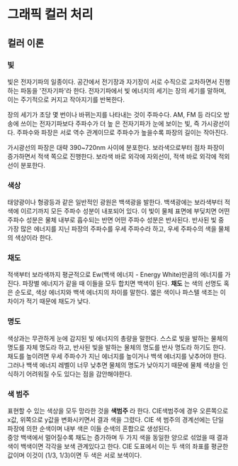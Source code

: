 # 그래픽 컬러 처리

## 컬러 이론

### 빛

빛은 전자기파의 일종이다. 공간에서 전기장과 자기장이 서로 수직으로 교차하면서 진행하는 파동을 '전자기파'라 한다. 전자기파에서 빛 에너지의 세기는 장의 세기를 말하며, 이는 주기적으로 커지고 작아지기를 반복한다.

장의 세기가 초당 몇 번이나 바뀌는지를 나타내는 것이 주파수다. AM, FM 등 라디오 방송에 쓰이는 전자기파보다 주파수가 더 높 은 전자기파가 눈에 보이는 빛, 즉 가시광선이다. 주파수와 파장은 서로 역수 관계이므로 주파수가 높을수록 파장의 길이는 작아진다.

가시광선의 파장은 대략 390~720nm 사이에 분포한다. 보라색으로부터 점차 파장이 증가하면서 적색 쪽으로 진행한다. 보라색 바로 외각에 자외선이, 적색 바로 외각에 적외선이 분포한다.

### 색상

태양광이나 형광등과 같은 일반적인 광원은 백색광을 발한다. 백색광에는 보라색부터 적색에 이르기까지 모든 주파수 성분이 내포되어 있다. 이 빛이 물체 표면에 부딪치면 어떤 주파수 성분은 물체 내부로 흡수되는 반면 어떤 주파수 성분은 반사된다. 반사된 빛 중 가장 많은 에너지를 지닌 파장의 주파수를 우세 주파수라 하고, 우세 주파수의 색을 물체의 색상이라 한다.

### 채도
적색부터 보라색까지 평균적으로 Ew(백색 에너지 - Energy White)만큼의 에너지를 가진다. 파장별 에너지가 같을 때 이들을 모두 합치면 백색이 된다. **채도** 는 색의 선명도 혹은 순도로, 색상 에너지와 백색 에너지의 차이를 말한다. 엷은 색이나 파스텔 색조는 이 차이가 적기 때문에 채도가 낮다.

### 명도

색상과는 무관하게 눈에 감지된 빛 에너지의 총량을 말한다. 스스로 빛을 발하는 물체의 명도를 자체 명도라 하고, 반사된 빛을 발하는 물체의 명도를 반사 명도라 하기도 한다. 채도를 높이려면 우세 주파수가 지닌 에너지를 높이거나 백색 에너지를 낮추어야 한다. 그러나 백색 에너지 레벨이 너무 낮추면 물체의 명도가 낮아지기 때문에 물체 색상을 인식하기 어려워질 수도 있다는 점을 감안해야한다.

### 색 범주

표현할 수 있는 색상을 모두 망라한 것을 **색범주** 라 한다. CIE색범주에 경우 오른쪽으로 x값, 위쪽으로 y값을 변화시키면서 결과 색을 그렸다. CIE 색 범주의 경계선에는 단일 파장에 의한 순색이며 내부 색은 이들 순색의 혼합으로 생성된다.  
중앙 백색에서 멀어질수록 채도는 증가하며 두 가지 색을 동일한 양으로 섞었을 때 결과색이 백색이면 각각을 보색 관계있다고 한다. CIE 도표에서 이는 두 색의 좌표를 평균한 값이며 이것이 (1/3, 1/3)이면 두 색은 서로 보색이다.

